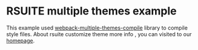 # RSUITE multiple themes example

This example used [webpack-multiple-themes-compile](https://github.com/rsuite/webpack-multiple-themes-compile) library to compile style files. About rsuite customize theme more info , you can visited to our [homepage](https://rsuitejs.com/en/guide/customization).
